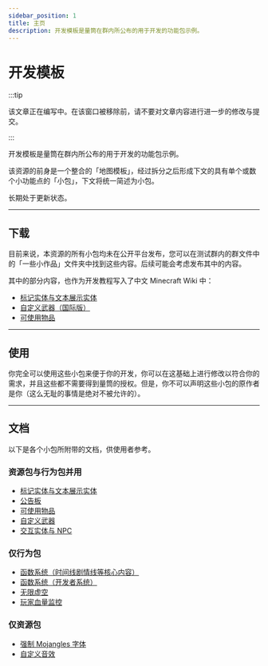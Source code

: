 ```yaml
---
sidebar_position: 1
title: 主页
description: 开发模板是量筒在群内所公布的用于开发的功能包示例。
---
```


# 开发模板

:::tip

该文章正在编写中。在该窗口被移除前，请不要对文章内容进行进一步的修改与提交。

:::

开发模板是量筒在群内所公布的用于开发的功能包示例。

该资源的前身是一个整合的「地图模板」，经过拆分之后形成下文的具有单个或数个小功能点的「小包」，下文将统一简述为小包。

长期处于更新状态。

---

## 下载

目前来说，本资源的所有小包均未在公开平台发布，您可以在测试群内的群文件中的「一些小作品」文件夹中找到这些内容。后续可能会考虑发布其中的内容。

其中的部分内容，也作为开发教程写入了中文 Minecraft Wiki 中：

- [标记实体与文本展示实体](https://zh.minecraft.wiki/w/Tutorial:%E8%87%AA%E5%AE%9A%E4%B9%89%E5%AE%9E%E4%BD%93#%E5%AE%9E%E7%8E%B0Java%E7%89%88%E7%9A%84%E6%A0%87%E8%AE%B0%E5%AE%9E%E4%BD%93%E4%B8%8E%E6%96%87%E6%9C%AC%E5%B1%95%E7%A4%BA%E5%AE%9E%E4%BD%93)
- [自定义武器（国际版）](https://zh.minecraft.wiki/w/Tutorial:%E8%87%AA%E5%AE%9A%E4%B9%89%E7%89%A9%E5%93%81#%E5%88%B6%E4%BD%9C%E4%B8%80%E6%8A%8A%E8%87%AA%E5%B7%B1%E7%9A%84%E5%89%91)
- [可使用物品](https://zh.minecraft.wiki/w/Tutorial:%E8%87%AA%E5%AE%9A%E4%B9%89%E5%AE%9E%E4%BD%93#%E5%AE%9E%E7%8E%B0Java%E7%89%88%E7%9A%84%E6%A0%87%E8%AE%B0%E5%AE%9E%E4%BD%93%E4%B8%8E%E6%96%87%E6%9C%AC%E5%B1%95%E7%A4%BA%E5%AE%9E%E4%BD%93)

---

## 使用

你完全可以使用这些小包来便于你的开发，你可以在这基础上进行修改以符合你的需求，并且这些都不需要得到量筒的授权。但是，你不可以声明这些小包的原作者是你（这么无耻的事情是绝对不被允许的）。

---

## 文档

以下是各个小包所附带的文档，供使用者参考。

### 资源包与行为包并用
- [标记实体与文本展示实体](./marker_and_test_display)
- [公告板](./billboard)
- [可使用物品](./usable_items)
- [自定义武器](./custom_weapon)
- [交互实体与 NPC](./interaction_and_npc)

### 仅行为包
- [函数系统（时间线剧情线等核心内容）](./function_general)
- [函数系统（开发者系统）](./function_developer)
- [无限虚空](./inf_void)
- [玩家血量监控](./health_controller)

### 仅资源包
- [强制 Mojangles 字体](./force_mojangles)
- [自定义音效](./custom_sound)
